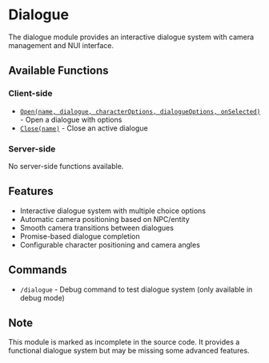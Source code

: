 # Dialogue

The dialogue module provides an interactive dialogue system with camera management and NUI interface.

## Available Functions

### Client-side
- [`Open(name, dialogue, characterOptions, dialogueOptions, onSelected)`](client.md#open) - Open a dialogue with options
- [`Close(name)`](client.md#close) - Close an active dialogue

### Server-side
No server-side functions available.

## Features

- Interactive dialogue system with multiple choice options
- Automatic camera positioning based on NPC/entity
- Smooth camera transitions between dialogues
- Promise-based dialogue completion
- Configurable character positioning and camera angles

## Commands

- `/dialogue` - Debug command to test dialogue system (only available in debug mode)

## Note

This module is marked as incomplete in the source code. It provides a functional dialogue system but may be missing some advanced features.
